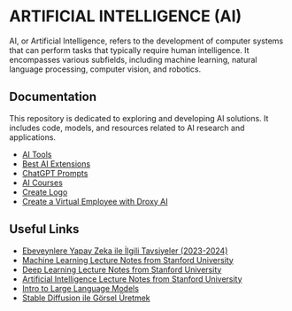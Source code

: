 # ARTIFICIAL INTELLIGENCE (AI)

AI, or Artificial Intelligence, refers to the development of computer systems that can perform tasks that typically require human intelligence. It encompasses various subfields, including machine learning, natural language processing, computer vision, and robotics.

## Documentation

This repository is dedicated to exploring and developing AI solutions. It includes code, models, and resources related to AI research and applications.

- [AI Tools](./ai.tools.md)
- [Best AI Extensions](./extensions.md)
- [ChatGPT Prompts](./chatgpt.prompts.md)
- [AI Courses](./ai.courses.md)
- [Create Logo](./create.logo.md)
- [Create a Virtual Employee with Droxy AI](./create.virtual.employee.with.droxy.md)

## Useful Links

- [Ebeveynlere Yapay Zeka ile İlgili Tavsiyeler (2023-2024)](https://cbddo.gov.tr/arastirma-raporlari/)
- [Machine Learning Lecture Notes from Stanford University](https://github.com/afshinea/stanford-cs-229-machine-learning/tree/master)
- [Deep Learning Lecture Notes from Stanford University](https://github.com/afshinea/stanford-cs-230-deep-learning)
- [Artificial Intelligence Lecture Notes from Stanford University](https://github.com/afshinea/stanford-cs-221-artificial-intelligence)
- [Intro to Large Language Models](https://www.youtube.com/watch?v=zjkBMFhNj_g)
- [Stable Diffusion ile Görsel Üretmek](https://www.youtube.com/watch?v=DcwH_95F_pU)
